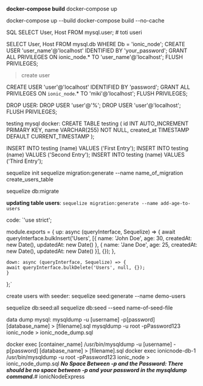 **docker-compose build**
docker-compose up

docker-compose up --build
docker-compose build --no-cache

SQL
SELECT User, Host FROM mysql.user; # toti useri

SELECT User, Host FROM mysql.db WHERE Db = 'ionic_node';
CREATE USER 'user_name'@'localhost' IDENTIFIED BY 'your_password';
GRANT ALL PRIVILEGES ON ionic_node.* TO 'user_name'@'localhost';
FLUSH PRIVILEGES;

> create user
 
CREATE USER 'user'@'localhost' IDENTIFIED BY 'password';
GRANT ALL PRIVILEGES ON `ionic_node`.* TO 'miki'@'localhost';
FLUSH PRIVILEGES;

DROP USER:
DROP USER 'user'@'%';
DROP USER 'user'@'localhost';
FLUSH PRIVILEGES;





testing mysql docker:
CREATE TABLE testing (
id INT AUTO_INCREMENT PRIMARY KEY,
name VARCHAR(255) NOT NULL,
created_at TIMESTAMP DEFAULT CURRENT_TIMESTAMP
);

INSERT INTO testing (name) VALUES ('First Entry');
INSERT INTO testing (name) VALUES ('Second Entry');
INSERT INTO testing (name) VALUES ('Third Entry');


sequelize init
sequelize migration:generate --name name_of_migration
create_users_table

sequelize db:migrate

**updating table users**:
`sequelize migration:generate --name add-age-to-users
`

code:
`'use strict';

module.exports = {
    up: async (queryInterface, Sequelize) => {
    await queryInterface.bulkInsert('Users', 
        [{
        name: 'John Doe',
        age: 30,
        createdAt: new Date(),
        updatedAt: new Date()
        }, {
        name: 'Jane Doe',
        age: 25,
        createdAt: new Date(),
        updatedAt: new Date()
        }], {});
    },

    down: async (queryInterface, Sequelize) => {
    await queryInterface.bulkDelete('Users', null, {});
    }
};`


create users with seeder:
sequelize seed:generate --name demo-users

sequelize db:seed:all
sequelize db:seed --seed name-of-seed-file


data dump mysql:
mysqldump -u [username] -p[password] [database_name] > [filename].sql
mysqldump -u root -pPassword123 ionic_node > ionic_node_dump.sql

docker exec [container_name] /usr/bin/mysqldump -u [username] -p[password] [database_name] > [filename].sql
docker exec ionicnode-db-1 /usr/bin/mysqldump -u root -pPassword123 ionic_node > ionic_node_dump.sql
**_No Space Between -p and the Password: There should be no space between -p and your password in the mysqldump command._**# ionicNodeExpress
